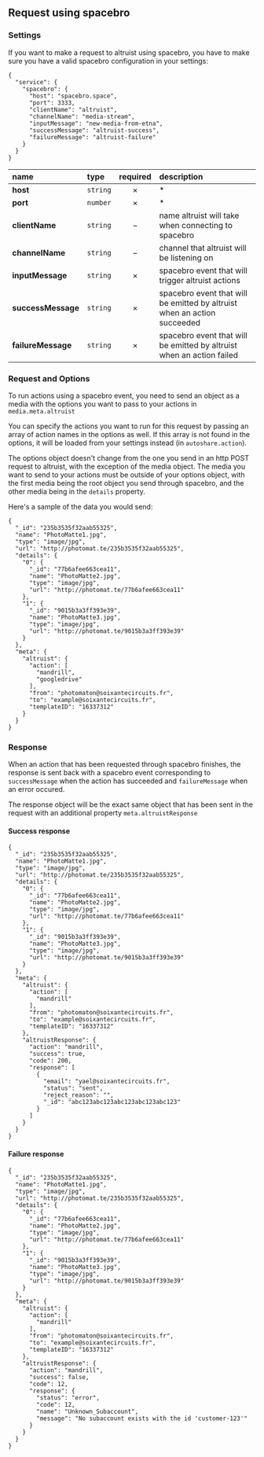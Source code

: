 ## Request using spacebro

### Settings

If you want to make a request to altruist using spacebro, you have to make sure you have a valid spacebro configuration in your settings:

```
{
  "service": {
    "spacebro": {
      "host": "spacebro.space",
      "port": 3333,
      "clientName": "altruist",
      "channelName": "media-stream",
      "inputMessage": "new-media-from-etna",
      "successMessage": "altruist-success",
      "failureMessage": "altruist-failure"
    }
  }
}
```

|name|type|required|description|
|:---|:---|:---:|:---|
|**host**|`string`|&times;|*|
|**port**|`number`|&times;|*|
|**clientName**|`string`|&minus;|name altruist will take when connecting to spacebro|
|**channelName**|`string`|&minus;|channel that altruist will be listening on|
|**inputMessage**|`string`|&times;|spacebro event that will trigger altruist actions|
|**successMessage**|`string`|&times;|spacebro event that will be emitted by altruist when an action succeeded|
|**failureMessage**|`string`|&times;|spacebro event that will be emitted by altruist when an action failed|

### Request and Options

To run actions using a spacebro event, you need to send an object as a media with the options you want to pass to your actions in `media.meta.altruist`

You can specify the actions you want to run for this request by passing an array of action names in the options as well. If this array is not found in the options, it will be loaded from your settings instead (in `autoshare.action`).

The options object doesn't change from the one you send in an http POST request to altruist, with the exception of the media object.
The media you want to send to your actions must be outside of your options object, with the first media being the root object you send through spacebro, and the other media being in the `details` property.

Here's a sample of the data you would send:
```
{
  "_id": "235b3535f32aab55325",
  "name": "PhotoMatte1.jpg",
  "type": "image/jpg",
  "url": "http://photomat.te/235b3535f32aab55325",
  "details": {
    "0": {
      "_id": "77b6afee663cea11",
      "name": "PhotoMatte2.jpg",
      "type": "image/jpg",
      "url": "http://photomat.te/77b6afee663cea11"
    },
    "1": {
      "_id": "9015b3a3ff393e39",
      "name": "PhotoMatte3.jpg",
      "type": "image/jpg",
      "url": "http://photomat.te/9015b3a3ff393e39"
    }
  },
  "meta": {
    "altruist": {
      "action": [
        "mandrill",
        "googledrive"
      ],
      "from": "photomaton@soixantecircuits.fr",
      "to": "example@soixantecircuits.fr",
      "templateID": "16337312"
    }
  }
}
```

### Response

When an action that has been requested through spacebro finishes, the response is sent back with a spacebro event corresponding to `successMessage` when the action has succeeded and `failureMessage` when an error occured.

The response object will be the exact same object that has been sent in the request with an additional property `meta.altruistResponse`

#### Success response

```
{
  "_id": "235b3535f32aab55325",
  "name": "PhotoMatte1.jpg",
  "type": "image/jpg",
  "url": "http://photomat.te/235b3535f32aab55325",
  "details": {
    "0": {
      "_id": "77b6afee663cea11",
      "name": "PhotoMatte2.jpg",
      "type": "image/jpg",
      "url": "http://photomat.te/77b6afee663cea11"
    },
    "1": {
      "_id": "9015b3a3ff393e39",
      "name": "PhotoMatte3.jpg",
      "type": "image/jpg",
      "url": "http://photomat.te/9015b3a3ff393e39"
    }
  },
  "meta": {
    "altruist": {
      "action": [
        "mandrill"
      ],
      "from": "photomaton@soixantecircuits.fr",
      "to": "example@soixantecircuits.fr",
      "templateID": "16337312"
    },
    "altruistResponse": {
      "action": "mandrill",
      "success": true,
      "code": 200,
      "response": [
        {
          "email": "yael@soixantecircuits.fr",
          "status": "sent",
          "reject_reason": "",
          "_id": "abc123abc123abc123abc123abc123"
        }
      ]
    }
  }
}
```

#### Failure response

```
{
  "_id": "235b3535f32aab55325",
  "name": "PhotoMatte1.jpg",
  "type": "image/jpg",
  "url": "http://photomat.te/235b3535f32aab55325",
  "details": {
    "0": {
      "_id": "77b6afee663cea11",
      "name": "PhotoMatte2.jpg",
      "type": "image/jpg",
      "url": "http://photomat.te/77b6afee663cea11"
    },
    "1": {
      "_id": "9015b3a3ff393e39",
      "name": "PhotoMatte3.jpg",
      "type": "image/jpg",
      "url": "http://photomat.te/9015b3a3ff393e39"
    }
  },
  "meta": {
    "altruist": {
      "action": [
        "mandrill"
      ],
      "from": "photomaton@soixantecircuits.fr",
      "to": "example@soixantecircuits.fr",
      "templateID": "16337312"
    },
    "altruistResponse": {
      "action": "mandrill",
      "success": false,
      "code": 12,
      "response": {
        "status": "error",
        "code": 12,
        "name": "Unknown_Subaccount",
        "message": "No subaccount exists with the id 'customer-123'"
      }
    }
  }
}
```